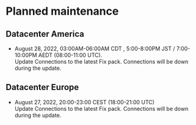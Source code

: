 # Planned maintenance

## Datacenter America

* August 28, 2022, 03:00AM-06:00AM CDT , 5:00-8:00PM JST / 7:00-10:00PM AEDT (08:00-11:00 UTC).  
Update Connections to the latest Fix pack. Connections will be down during the update.

## Datacenter Europe

* August 27, 2022, 20:00-23:00 CEST (18:00-21:00 UTC)  
Update Connections to the latest Fix pack. Connections will be down during the update.
